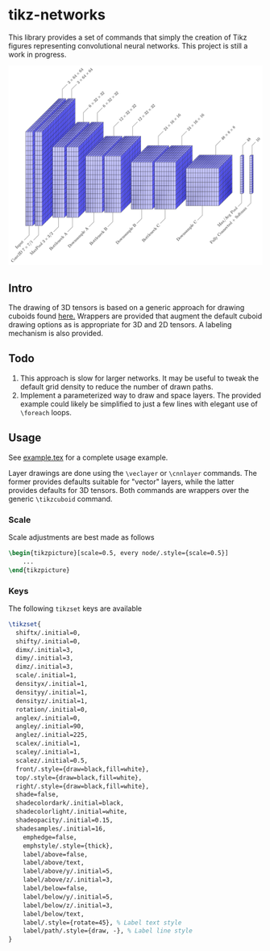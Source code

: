 # tikz-networks


This library provides a set of commands that simply the creation of
Tikz figures representing convolutional neural networks. This project
is still a work in progress.

![Sample output](example/example.png)

## Intro

The drawing of 3D tensors is based on a generic approach for drawing
cuboids found [here.](https://tex.stackexchange.com/questions/29877/need-help-creating-a-3d-cube-from-a-2d-set-of-nodes-in-tikz)
Wrappers are provided that augment the default cuboid drawing options
as is appropriate for 3D and 2D tensors. A labeling mechanism is also
provided.


## Todo

 1. This approach is slow for larger networks. It may be useful to
		tweak the default grid density to reduce the number of drawn
		paths.
 2. Implement a parameterized way to draw and space layers. The
		provided example could likely be simplified to just a few lines
		with elegant use of `\foreach` loops.


## Usage

See [example.tex](examples/example.tex) for a complete usage example.

Layer drawings are done using the `\veclayer` or `\cnnlayer` commands.
The former provides defaults suitable for "vector" layers, while the
latter provides defaults for 3D tensors. Both commands are wrappers
over the generic `\tikzcuboid` command.

### Scale

Scale adjustments are best made as follows

```latex
\begin{tikzpicture}[scale=0.5, every node/.style={scale=0.5}]
	...
\end{tikzpicture}
```

### Keys

The following `tikzset` keys are available

```latex
\tikzset{
  shiftx/.initial=0,
  shifty/.initial=0,
  dimx/.initial=3,
  dimy/.initial=3,
  dimz/.initial=3,
  scale/.initial=1,
  densityx/.initial=1,
  densityy/.initial=1,
  densityz/.initial=1,
  rotation/.initial=0,
  anglex/.initial=0,
  angley/.initial=90,
  anglez/.initial=225,
  scalex/.initial=1,
  scaley/.initial=1,
  scalez/.initial=0.5,
  front/.style={draw=black,fill=white},
  top/.style={draw=black,fill=white},
  right/.style={draw=black,fill=white},
  shade=false,
  shadecolordark/.initial=black,
  shadecolorlight/.initial=white,
  shadeopacity/.initial=0.15,
  shadesamples/.initial=16,
	emphedge=false,
	emphstyle/.style={thick},
	label/above=false,
	label/above/text,
	label/above/y/.initial=5,
	label/above/z/.initial=3,
	label/below=false,
	label/below/y/.initial=5,
	label/below/z/.initial=3,
	label/below/text,
	label/.style={rotate=45}, % Label text style
	label/path/.style={draw, -}, % Label line style
}
```
